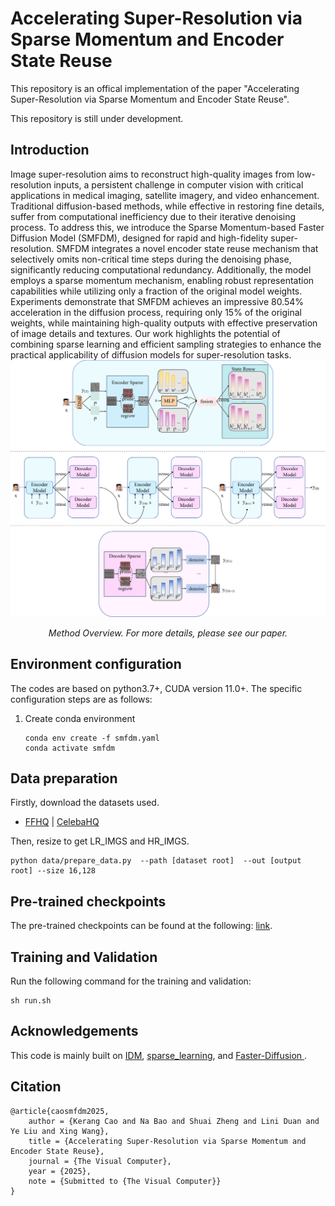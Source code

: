 <TOC>

# Accelerating Super-Resolution via Sparse Momentum and Encoder State Reuse 
This repository is an offical implementation of the paper "Accelerating Super-Resolution via Sparse Momentum and Encoder State Reuse".

This repository is still under development.
## Introduction
Image super-resolution aims to reconstruct high-quality images from low-resolution inputs, a persistent challenge in computer vision with critical applications in medical imaging, satellite imagery, and video enhancement. Traditional diffusion-based methods, while effective in restoring fine details, suffer from computational inefficiency due to their iterative denoising process. To address this, we introduce the Sparse Momentum-based Faster Diffusion Model (SMFDM), designed for rapid and high-fidelity super-resolution. SMFDM integrates a novel encoder state reuse mechanism that selectively omits non-critical time steps during the denoising phase, significantly reducing computational redundancy. Additionally, the model employs a sparse momentum mechanism, enabling robust representation capabilities while utilizing only a fraction of the original model weights. Experiments demonstrate that SMFDM achieves an impressive 80.54\% acceleration in the diffusion process, requiring only 15\% of the original weights, while maintaining high-quality outputs with effective preservation of image details and textures. Our work highlights the potential of combining sparse learning and efficient sampling strategies to enhance the practical applicability of diffusion models for super-resolution tasks.
<img src="https://github.com/meetldy/SMFDM/blob/master/-c3h067ew10sm1md8-001.jpg" alt="method" />

<div align="center">
<em>Method Overview. For more details, please see our paper.
  </em>
</div>

## Environment configuration
The codes are based on python3.7+, CUDA version 11.0+. The specific configuration steps are as follows:

1. Create conda environment
   
   ```shell
   conda env create -f smfdm.yaml
   conda activate smfdm
   ```
## Data preparation
Firstly, download the datasets used.
- [FFHQ](https://github.com/NVlabs/ffhq-dataset) | [CelebaHQ](https://www.kaggle.com/badasstechie/celebahq-resized-256x256)

Then, resize to get LR_IMGS and HR_IMGS.
```
python data/prepare_data.py  --path [dataset root]  --out [output root] --size 16,128 
```
## Pre-trained checkpoints
The pre-trained checkpoints can be found at the following: [link](https://zenodo.org/records/14979013).

## Training and Validation
Run the following command for the training and validation:

   ```shell
   sh run.sh
   ```
## Acknowledgements
This code is mainly built on [IDM](https://github.com/Ree1s/IDM), [sparse_learning](https://github.com/TimDettmers/sparse_learning), and [Faster-Diffusion
](https://github.com/hutaiHang/Faster-Diffusion).

## Citation
```
@article{caosmfdm2025,
    author = {Kerang Cao and Na Bao and Shuai Zheng and Lini Duan and Ye Liu and Xing Wang},
    title = {Accelerating Super-Resolution via Sparse Momentum and Encoder State Reuse},
    journal = {The Visual Computer},
    year = {2025},
    note = {Submitted to {The Visual Computer}}  
}
